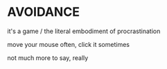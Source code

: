# AVOIDANCE
it's a game / the literal embodiment of procrastination

move your mouse often, click it sometimes

not much more to say, really
